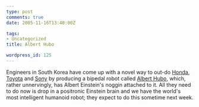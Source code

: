 ```yaml
---
type: post
comments: true
date: 2005-11-16T13:40:00Z

tags:
- Uncategorized
title: Albert Hubo

wordpress_id: 125
---
```


Engineers in South Korea have come up with a novel way to out-do [Honda](http://world.honda.com/ASIMO/), [Toyota](http://www.toyota.co.jp/en/special/robot/) and [Sony](http://www.sony.net/SonyInfo/QRIO/) by producing a bipedal robot called [Albert Hubo](http://times.hankooki.com/lpage/photosalon/200511/kt2005111418021811530.htm), which, rather unnervingly, has Albert Einstein's noggin attached to it. All they need to do now is drop in a positronic Einstein brain and we have the world's most intelligent humanoid robot; they expect to do this sometime next week.
